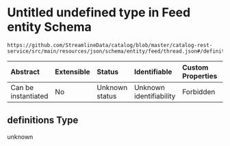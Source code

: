 # Untitled undefined type in Feed entity Schema

```text
https://github.com/StreamlineData/catalog/blob/master/catalog-rest-service/src/main/resources/json/schema/entity/feed/thread.json#/definitions
```

| Abstract | Extensible | Status | Identifiable | Custom Properties | Additional Properties | Access Restrictions | Defined In |
| :--- | :--- | :--- | :--- | :--- | :--- | :--- | :--- |
| Can be instantiated | No | Unknown status | Unknown identifiability | Forbidden | Allowed | none | [thread.json\*](https://github.com/parthp2107/jsonTesting/tree/982c19ce17ac8d846e924786a3bf1598f2ce11b7/Entities/out/entity/feed/thread.json) |

## definitions Type

unknown

